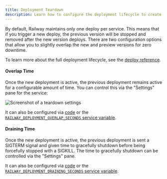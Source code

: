 ```yaml
---
title: Deployment Teardown
description: Learn how to configure the deployment lifecycle to create graceful deploys with zero downtime.
---
```


By default, Railway maintains only one deploy per service. This means that if you trigger a new deploy, the previous version will be stopped and removed after the new version deploys. There are two configuration options that allow you to slightly overlap the new and preview versions for zero downtime.

To learn more about the full deployment lifecycle, see the [deploy reference](/reference/deploy).

#### Overlap Time

Once the new deployment is active, the previous deployment remains active for a configurable amount of time. You can control this via the "Settings" pane for the service:

<Image
src="https://res.cloudinary.com/railway/image/upload/v1749845308/docs/deployment-teardown-guide/f3iyxld1rqrxxgay0bot.png"
alt="Screenshot of a teardown settings"
layout="responsive"
width={640} height={403} quality={80}/>

It can also be configured via [code](/reference/config-as-code#overlap-seconds) or the [`RAILWAY_DEPLOYMENT_OVERLAP_SECONDS` service variable](/reference/variables#user-provided-configuration-variables).

#### Draining Time

Once the new deployment is active, the previous deployment is sent a SIGTERM signal and given time to gracefully shutdown before being forcefully stopped with a SIGKILL. The time to gracefully shutdown can be controlled via the "Settings" pane.

It can also be configured via [code](/reference/config-as-code#draining-seconds) or the [`RAILWAY_DEPLOYMENT_DRAINING_SECONDS` service variable](/reference/variables#user-provided-configuration-variables).
